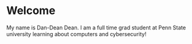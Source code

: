 # Welcome 
My name is Dan-Dean Dean. I am a full time grad student at Penn State university learning about computers and cybersecurity!

